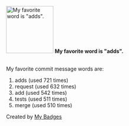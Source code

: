 <img src="https://my-badges.github.io/my-badges/favorite-word.png" alt="My favorite word is &quot;adds&quot;." title="My favorite word is &quot;adds&quot;." width="128">
<strong>My favorite word is &quot;adds&quot;.</strong>
<br><br>

My favorite commit message words are:

1. adds (used 721 times)
2. request (used 632 times)
3. add (used 542 times)
4. tests (used 511 times)
5. merge (used 510 times)


Created by <a href="https://github.com/my-badges/my-badges">My Badges</a>